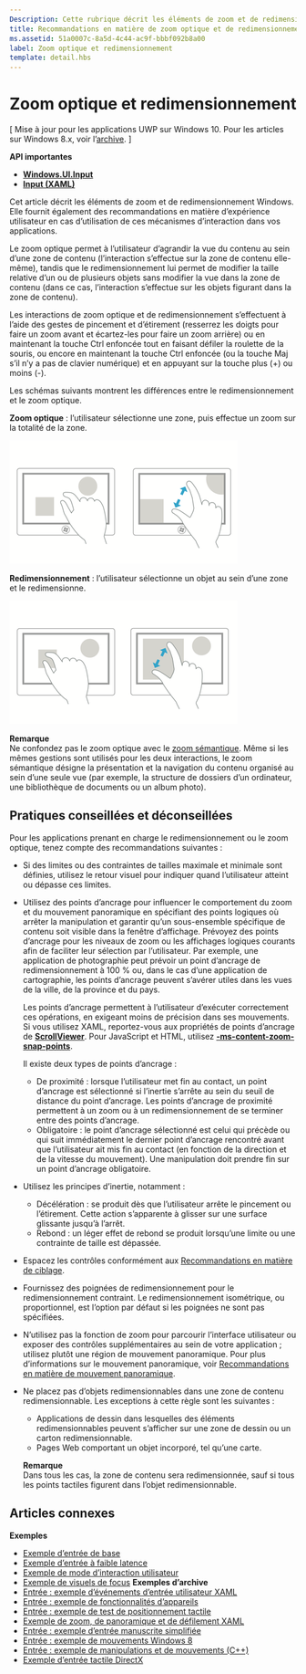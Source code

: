 ```yaml
---
Description: Cette rubrique décrit les éléments de zoom et de redimensionnement Windows. Elle fournit également des recommandations en matière d’expérience utilisateur en cas d’utilisation de ces mécanismes d’interaction dans vos applications.
title: Recommandations en matière de zoom optique et de redimensionnement
ms.assetid: 51a0007c-8a5d-4c44-ac9f-bbbf092b8a00
label: Zoom optique et redimensionnement
template: detail.hbs
---
```


# Zoom optique et redimensionnement


\[ Mise à jour pour les applications UWP sur Windows 10. Pour les articles sur Windows 8.x, voir l’[archive](http://go.microsoft.com/fwlink/p/?linkid=619132). \]


**API importantes**

-   [**Windows.UI.Input**](https://msdn.microsoft.com/library/windows/apps/br242084)
-   [**Input (XAML)**](https://msdn.microsoft.com/library/windows/apps/br227994)

Cet article décrit les éléments de zoom et de redimensionnement Windows. Elle fournit également des recommandations en matière d’expérience utilisateur en cas d’utilisation de ces mécanismes d’interaction dans vos applications.



Le zoom optique permet à l’utilisateur d’agrandir la vue du contenu au sein d’une zone de contenu (l’interaction s’effectue sur la zone de contenu elle-même), tandis que le redimensionnement lui permet de modifier la taille relative d’un ou de plusieurs objets sans modifier la vue dans la zone de contenu (dans ce cas, l’interaction s’effectue sur les objets figurant dans la zone de contenu).

Les interactions de zoom optique et de redimensionnement s’effectuent à l’aide des gestes de pincement et d’étirement (resserrez les doigts pour faire un zoom avant et écartez-les pour faire un zoom arrière) ou en maintenant la touche Ctrl enfoncée tout en faisant défiler la roulette de la souris, ou encore en maintenant la touche Ctrl enfoncée (ou la touche Maj s’il n’y a pas de clavier numérique) et en appuyant sur la touche plus (+) ou moins (-).

Les schémas suivants montrent les différences entre le redimensionnement et le zoom optique.

**Zoom optique** : l’utilisateur sélectionne une zone, puis effectue un zoom sur la totalité de la zone.

![resserrez les doigts pour faire un zoom avant et écartez-les pour faire un zoom arrière.](images/areazoom.png)

**Redimensionnement** : l’utilisateur sélectionne un objet au sein d’une zone et le redimensionne.

![resserrez les doigts pour rétrécir un objet et écartez-les pour l’agrandir](images/objectresize.png)

**Remarque**  
Ne confondez pas le zoom optique avec le [zoom sémantique](../controls-and-patterns/semantic-zoom.md). Même si les mêmes gestions sont utilisés pour les deux interactions, le zoom sémantique désigne la présentation et la navigation du contenu organisé au sein d’une seule vue (par exemple, la structure de dossiers d’un ordinateur, une bibliothèque de documents ou un album photo).

 

## <span id="Dos_and_don_ts"> </span> <span id="dos_and_don_ts"> </span> <span id="DOS_AND_DON_TS"> </span>Pratiques conseillées et déconseillées


Pour les applications prenant en charge le redimensionnement ou le zoom optique, tenez compte des recommandations suivantes :

-   Si des limites ou des contraintes de tailles maximale et minimale sont définies, utilisez le retour visuel pour indiquer quand l’utilisateur atteint ou dépasse ces limites.
-   Utilisez des points d’ancrage pour influencer le comportement du zoom et du mouvement panoramique en spécifiant des points logiques où arrêter la manipulation et garantir qu’un sous-ensemble spécifique de contenu soit visible dans la fenêtre d’affichage. Prévoyez des points d’ancrage pour les niveaux de zoom ou les affichages logiques courants afin de faciliter leur sélection par l’utilisateur. Par exemple, une application de photographie peut prévoir un point d’ancrage de redimensionnement à 100 % ou, dans le cas d’une application de cartographie, les points d’ancrage peuvent s’avérer utiles dans les vues de la ville, de la province et du pays.

    Les points d’ancrage permettent à l’utilisateur d’exécuter correctement ces opérations, en exigeant moins de précision dans ses mouvements. Si vous utilisez XAML, reportez-vous aux propriétés de points d’ancrage de [**ScrollViewer**](https://msdn.microsoft.com/library/windows/apps/br209527). Pour JavaScript et HTML, utilisez [**-ms-content-zoom-snap-points**](https://msdn.microsoft.com/library/hh771895).

    Il existe deux types de points d’ancrage :

    -   De proximité : lorsque l’utilisateur met fin au contact, un point d’ancrage est sélectionné si l’inertie s’arrête au sein du seuil de distance du point d’ancrage. Les points d’ancrage de proximité permettent à un zoom ou à un redimensionnement de se terminer entre des points d’ancrage.
    -   Obligatoire : le point d’ancrage sélectionné est celui qui précède ou qui suit immédiatement le dernier point d’ancrage rencontré avant que l’utilisateur ait mis fin au contact (en fonction de la direction et de la vitesse du mouvement). Une manipulation doit prendre fin sur un point d’ancrage obligatoire.
-   Utilisez les principes d’inertie, notamment :
    -   Décélération : se produit dès que l’utilisateur arrête le pincement ou l’étirement. Cette action s’apparente à glisser sur une surface glissante jusqu’à l’arrêt.
    -   Rebond : un léger effet de rebond se produit lorsqu’une limite ou une contrainte de taille est dépassée.
-   Espacez les contrôles conformément aux [Recommandations en matière de ciblage](guidelines-for-targeting.md).
-   Fournissez des poignées de redimensionnement pour le redimensionnement contraint. Le redimensionnement isométrique, ou proportionnel, est l’option par défaut si les poignées ne sont pas spécifiées.
-   N’utilisez pas la fonction de zoom pour parcourir l’interface utilisateur ou exposer des contrôles supplémentaires au sein de votre application ; utilisez plutôt une région de mouvement panoramique. Pour plus d’informations sur le mouvement panoramique, voir [Recommandations en matière de mouvement panoramique](guidelines-for-panning.md).
-   Ne placez pas d’objets redimensionnables dans une zone de contenu redimensionnable. Les exceptions à cette règle sont les suivantes :
    -   Applications de dessin dans lesquelles des éléments redimensionnables peuvent s’afficher sur une zone de dessin ou un carton redimensionnable.
    -   Pages Web comportant un objet incorporé, tel qu’une carte.

    **Remarque**  
    Dans tous les cas, la zone de contenu sera redimensionnée, sauf si tous les points tactiles figurent dans l’objet redimensionnable.

     

## <span id="related_topics"> </span>Articles connexes


**Exemples**
* [Exemple d’entrée de base](http://go.microsoft.com/fwlink/p/?LinkID=620302)
* [Exemple d’entrée à faible latence](http://go.microsoft.com/fwlink/p/?LinkID=620304)
* [Exemple de mode d’interaction utilisateur](http://go.microsoft.com/fwlink/p/?LinkID=619894)
* [Exemple de visuels de focus](http://go.microsoft.com/fwlink/p/?LinkID=619895)
**Exemples d’archive**
* [Entrée : exemple d’événements d’entrée utilisateur XAML](http://go.microsoft.com/fwlink/p/?linkid=226855)
* [Entrée : exemple de fonctionnalités d’appareils](http://go.microsoft.com/fwlink/p/?linkid=231530)
* [Entrée : exemple de test de positionnement tactile](http://go.microsoft.com/fwlink/p/?linkid=231590)
* [Exemple de zoom, de panoramique et de défilement XAML](http://go.microsoft.com/fwlink/p/?linkid=251717)
* [Entrée : exemple d’entrée manuscrite simplifiée](http://go.microsoft.com/fwlink/p/?linkid=246570)
* [Entrée : exemple de mouvements Windows 8](http://go.microsoft.com/fwlink/p/?LinkId=264995)
* [Entrée : exemple de manipulations et de mouvements (C++)](http://go.microsoft.com/fwlink/p/?linkid=231605)
* [Exemple d’entrée tactile DirectX](http://go.microsoft.com/fwlink/p/?LinkID=231627)
 

 




<!--HONumber=Mar16_HO1-->
